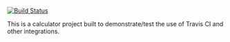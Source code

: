 [![Build Status](https://travis-ci.org/vsrnth/calc.svg?branch=master)](https://travis-ci.org/vsrnth/calc)

This is a calculator project built to demonstrate/test the use of Travis CI and other integrations.
